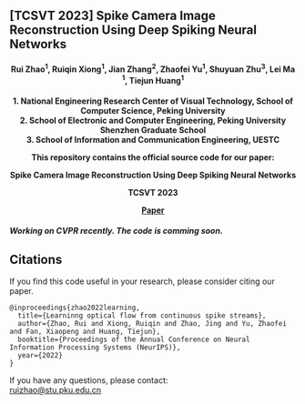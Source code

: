 ## [TCSVT 2023] Spike Camera Image Reconstruction Using Deep Spiking Neural Networks

<h4 align="center"> Rui Zhao<sup>1</sup>, Ruiqin Xiong<sup>1</sup>, Jian Zhang<sup>2</sup>, Zhaofei Yu<sup>1</sup>, Shuyuan Zhu<sup>3</sup>, Lei Ma <sup>1</sup>, Tiejun Huang<sup>1</sup> </h4>
<h4 align="center">1. National Engineering Research Center of Visual Technology, School of Computer Science, Peking University<br>
2. School of Electronic and Computer Engineering, Peking University Shenzhen Graduate School<br>
3.  School of Information and Communication Engineering, UESTC<br>

This repository contains the official source code for our paper:

Spike Camera Image Reconstruction Using Deep Spiking Neural Networks

TCSVT 2023

[Paper](https://ieeexplore.ieee.org/document/10288531)



##### Working on CVPR recently. The code is comming soon.



## Citations

If you find this code useful in your research, please consider citing our paper.

```
@inproceedings{zhao2022learning,
  title={Learninng optical flow from continuous spike streams},
  author={Zhao, Rui and Xiong, Ruiqin and Zhao, Jing and Yu, Zhaofei and Fan, Xiaopeng and Huang, Tiejun},
  booktitle={Proceedings of the Annual Conference on Neural Information Processing Systems (NeurIPS)},
  year={2022}
}
```

If you have any questions, please contact:  
ruizhao@stu.pku.edu.cn

 